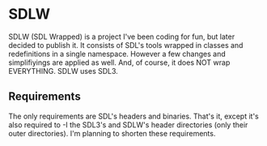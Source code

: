 # SDLW

SDLW (SDL Wrapped) is a project I've been coding for fun, but later decided to publish it. It consists of SDL's tools wrapped in classes and redefinitions in a single namespace. However a few changes and simplifiyings are applied as well. And, of course, it does NOT wrap EVERYTHING. SDLW uses SDL3.

## Requirements

The only requirements are SDL's headers and binaries. That's it, except it's also required to -I the SDL3's and SDLW's header directories (only their outer directories). I'm planning to shorten these requirements.